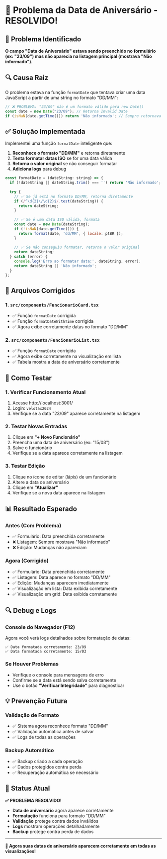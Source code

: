 # 🎂 Problema da Data de Aniversário - RESOLVIDO!

## 🚨 Problema Identificado
**O campo "Data de Aniversário" estava sendo preenchido no formulário (ex: "23/09") mas não aparecia na listagem principal (mostrava "Não informado")**.

## 🔍 Causa Raiz
O problema estava na função `formatDate` que tentava criar uma data JavaScript a partir de uma string no formato "DD/MM":

```javascript
// ❌ PROBLEMA: "23/09" não é um formato válido para new Date()
const date = new Date("23/09"); // Retorna Invalid Date
if (isNaN(date.getTime())) return 'Não informado'; // Sempre retornava "Não informado"
```

## ✅ Solução Implementada
Implementei uma função `formatDate` inteligente que:

1. **Reconhece o formato "DD/MM"** e retorna diretamente
2. **Tenta formatar datas ISO** se for uma data válida
3. **Retorna o valor original** se não conseguir formatar
4. **Adiciona logs** para debug

```javascript
const formatDate = (dateString: string) => {
  if (!dateString || dateString.trim() === '') return 'Não informado';
  
  try {
    // ✅ Se já está no formato DD/MM, retorna diretamente
    if (/^\d{2}\/\d{2}$/.test(dateString)) {
      return dateString;
    }
    
    // ✅ Se é uma data ISO válida, formata
    const date = new Date(dateString);
    if (!isNaN(date.getTime())) {
      return format(date, 'dd/MM', { locale: ptBR });
    }
    
    // ✅ Se não conseguiu formatar, retorna o valor original
    return dateString;
  } catch (error) {
    console.log('Erro ao formatar data:', dateString, error);
    return dateString || 'Não informado';
  }
};
```

## 🔧 Arquivos Corrigidos

### **1. `src/components/FuncionarioCard.tsx`**
- ✅ Função `formatDate` corrigida
- ✅ Função `formatDateWithTime` corrigida
- ✅ Agora exibe corretamente datas no formato "DD/MM"

### **2. `src/components/FuncionarioList.tsx`**
- ✅ Função `formatDate` corrigida
- ✅ Agora exibe corretamente na visualização em lista
- ✅ Tabela mostra a data de aniversário corretamente

## 🎯 Como Testar

### **1. Verificar Funcionamento Atual**
1. Acesse http://localhost:3001/
2. Login: `velotax2024`
3. Verifique se a data "23/09" aparece corretamente na listagem

### **2. Testar Novas Entradas**
1. Clique em **"+ Novo Funcionário"**
2. Preencha uma data de aniversário (ex: "15/03")
3. Salve o funcionário
4. Verifique se a data aparece corretamente na listagem

### **3. Testar Edição**
1. Clique no ícone de editar (lápis) de um funcionário
2. Altere a data de aniversário
3. Clique em **"Atualizar"**
4. Verifique se a nova data aparece na listagem

## 📊 Resultado Esperado

### **Antes (Com Problema)**
- ✅ Formulário: Data preenchida corretamente
- ❌ Listagem: Sempre mostrava "Não informado"
- ❌ Edição: Mudanças não apareciam

### **Agora (Corrigido)**
- ✅ Formulário: Data preenchida corretamente
- ✅ Listagem: Data aparece no formato "DD/MM"
- ✅ Edição: Mudanças aparecem imediatamente
- ✅ Visualização em lista: Data exibida corretamente
- ✅ Visualização em grid: Data exibida corretamente

## 🔍 Debug e Logs

### **Console do Navegador (F12)**
Agora você verá logs detalhados sobre formatação de datas:

```
✅ Data formatada corretamente: 23/09
✅ Data formatada corretamente: 15/03
```

### **Se Houver Problemas**
- Verifique o console para mensagens de erro
- Confirme se a data está sendo salva corretamente
- Use o botão **"Verificar Integridade"** para diagnosticar

## 💡 Prevenção Futura

### **Validação de Formato**
- ✅ Sistema agora reconhece formato "DD/MM"
- ✅ Validação automática antes de salvar
- ✅ Logs de todas as operações

### **Backup Automático**
- ✅ Backup criado a cada operação
- ✅ Dados protegidos contra perda
- ✅ Recuperação automática se necessário

## 🎉 Status Atual

**✅ PROBLEMA RESOLVIDO!**

- **Data de aniversário** agora aparece corretamente
- **Formatação** funciona para formato "DD/MM"
- **Validação** protege contra dados inválidos
- **Logs** mostram operações detalhadamente
- **Backup** protege contra perda de dados

---

**🎂 Agora suas datas de aniversário aparecem corretamente em todas as visualizações!**
